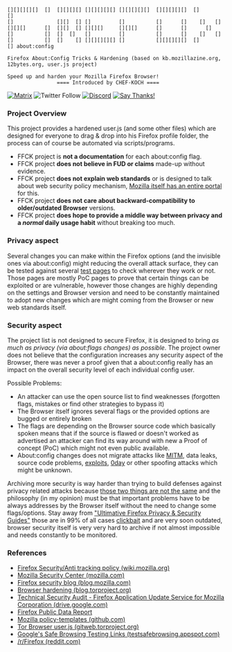     [][][][][]  []  [][][][] [][][][][] [][][][][]  [][][][][]  []       []
    []              [][]  [] []         []          []      []    []   []
    [][][]      []  [][]  [] [][][]     [][][]      []      []      []
    []          []  []  []   []         []          []      []    []   []
    []          []  []    [] [][][][][] []          [][][][][]  []       [] about:config
     
    Firefox About:Config Tricks & Hardening (based on kb.mozillazine.org, 12bytes.org, user.js project)
    
    Speed up and harden your Mozilla Firefox Browser!
					==== Introduced by CHEF-KOCH ==== 
	
	
[![Matrix](https://img.shields.io/matrix/cknews:matrix.org.svg?label=CK%27s%20Technology%20News%20-%20Matrix%20Chat&server_fqdn=matrix.org&style=popout)](https://matrix.to/#/#cknews:matrix.org)
![Twitter Follow](https://img.shields.io/twitter/follow/@CKsTechNews.svg?label=Follow%20%40CKsTechNews&style=social)
[![Discord](https://discordapp.com/api/guilds/418256415874875402/widget.png)](https://discord.me/CHEF-KOCH)
[![Say Thanks!](https://img.shields.io/badge/Say%20Thanks-!-1EAEDB.svg)](https://saythanks.io/to/CHEF-KOCH)

### Project Overview

This project provides a hardened user.js (and some other files) which are designed for everyone to drag & drop into his Firefox profile folder, the process can of course be automated via scripts/programs.

* FFCK project is **not a documentation** for each about:config flag.
* FFCK project **does not believe in FUD or claims** made-up without evidence.
* FFCK project **does not explain web standards** or is designed to talk about web security policy mechanism, [Mozilla itself has an entire portal](https://developer.mozilla.org/en-US/) for this.
* FFCK project **does not care about backward-compatibility to older/outdated Browser** versions.
* FFCK project **does hope to provide a middle way between privacy and a _normal_ daily usage habit** without breaking too much.


### Privacy aspect

Several changes you can make within the Firefox options (and the invisible ones via about:config) might reducing the overall attack surface, they can be tested against several [test pages](https://github.com/CHEF-KOCH/Online-Privacy-Test-Resource-List) to check wherever they work or not. Those pages are mostly PoC pages to prove that certain things can be exploited or are vulnerable, however those changes are highly depending on the settings and Browser version and need to be constantly maintained to adopt new changes which are might coming from the Browser or new web standards itself. 


### Security aspect

The project list is not designed to secure Firefox, it is designed to bring _as much as privacy (via about:flags changes) as possible_. The project owner does not believe that the configuration increases any security aspect of the Browser, there was never a proof given that a about:config really has an impact on the overall security level of each individual config user.

Possible Problems:
* An attacker can use the open source list to find weaknesses (forgotten flags, mistakes or find other strategies to bypass it)
* The Browser itself ignores several flags or the provided options are bugged or entirely broken
* The flags are depending on the Browser source code which basically spoken means that if the source is flawed or doesn't worked as advertised an attacker can find its way around with new a Proof of concept (PoC) which might not even public available.
* About:config changes does not migrate attacks like [MITM](https://en.wikipedia.org/wiki/Man-in-the-middle_attack), data leaks, source code problems, [exploits](https://en.wikipedia.org/wiki/Exploit_(computer_security)), [0day](https://en.wikipedia.org/wiki/Zero-day_(computing)) or other spoofing attacks which might be unknown.

Archiving more security is way harder than trying to build defenses against privacy related attacks because [those two things are not the same](https://www.globalsign.com/en/blog/what-is-the-difference-between-privacy-and-security/) and the philosophy (in my opinion) must be that important problems have to be always addresses by the Browser itself without the need to change some flags/options. Stay away from ["Ultimative Firefox Privacy & Security Guides"](https://www.bestvpn.com/guides/firefox-privacy-security-guide/) those are in 99% of all cases [clickbait](https://en.wikipedia.org/wiki/Clickbait) and are very soon outdated, browser security itself is very very hard to archive if not almost impossible and needs constantly to be monitored.


### References
* [Firefox Security/Anti tracking policy (wiki.mozilla.org)](https://wiki.mozilla.org/Security/Anti_tracking_policy)
* [Mozilla Security Center (mozilla.com)](https://www.mozilla.org/en-US/security/)
* [Firefox security blog (blog.mozilla.com)](https://blog.mozilla.org/security/)
* [Browser hardening (blog.torproject.org)](https://blog.torproject.org/blog/isec-partners-conducts-tor-browser-hardening-study)
* [Technical Security Audit - Firefox Application Update Service for Mozilla Corporation (drive.google.com)](https://drive.google.com/file/d/1v53GCYPxzoZmB1dCop1yJfZgS1wi64dS/view)
* [Firefox Public Data Report](https://data.firefox.com/dashboard/user-activity)
* [Mozilla policy-templates (github.com)](https://github.com/mozilla/policy-templates)
* [Tor Browser user.js (gitweb.torproject.org)](https://gitweb.torproject.org/tor-browser.git/plain/browser/app/profile/firefox.js)
* [Google's Safe Browsing Testing Links (testsafebrowsing.appspot.com)](https://testsafebrowsing.appspot.com/)
* [/r/Firefox (reddit.com)](https://old.reddit.com/r/firefox/)
